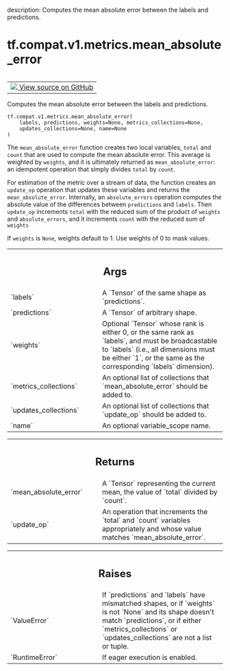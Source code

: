 description: Computes the mean absolute error between the labels and predictions.

<div itemscope itemtype="http://developers.google.com/ReferenceObject">
<meta itemprop="name" content="tf.compat.v1.metrics.mean_absolute_error" />
<meta itemprop="path" content="Stable" />
</div>

# tf.compat.v1.metrics.mean_absolute_error

<!-- Insert buttons and diff -->

<table class="tfo-notebook-buttons tfo-api nocontent" align="left">
<td>
  <a target="_blank" href="https://github.com/tensorflow/tensorflow/blob/r2.4/tensorflow/python/ops/metrics_impl.py#L862-L920">
    <img src="https://www.tensorflow.org/images/GitHub-Mark-32px.png" />
    View source on GitHub
  </a>
</td>
</table>



Computes the mean absolute error between the labels and predictions.

<pre class="devsite-click-to-copy prettyprint lang-py tfo-signature-link">
<code>tf.compat.v1.metrics.mean_absolute_error(
    labels, predictions, weights=None, metrics_collections=None,
    updates_collections=None, name=None
)
</code></pre>



<!-- Placeholder for "Used in" -->

The `mean_absolute_error` function creates two local variables,
`total` and `count` that are used to compute the mean absolute error. This
average is weighted by `weights`, and it is ultimately returned as
`mean_absolute_error`: an idempotent operation that simply divides `total` by
`count`.

For estimation of the metric over a stream of data, the function creates an
`update_op` operation that updates these variables and returns the
`mean_absolute_error`. Internally, an `absolute_errors` operation computes the
absolute value of the differences between `predictions` and `labels`. Then
`update_op` increments `total` with the reduced sum of the product of
`weights` and `absolute_errors`, and it increments `count` with the reduced
sum of `weights`

If `weights` is `None`, weights default to 1. Use weights of 0 to mask values.

<!-- Tabular view -->
 <table class="responsive fixed orange">
<colgroup><col width="214px"><col></colgroup>
<tr><th colspan="2"><h2 class="add-link">Args</h2></th></tr>

<tr>
<td>
`labels`
</td>
<td>
A `Tensor` of the same shape as `predictions`.
</td>
</tr><tr>
<td>
`predictions`
</td>
<td>
A `Tensor` of arbitrary shape.
</td>
</tr><tr>
<td>
`weights`
</td>
<td>
Optional `Tensor` whose rank is either 0, or the same rank as
`labels`, and must be broadcastable to `labels` (i.e., all dimensions must
be either `1`, or the same as the corresponding `labels` dimension).
</td>
</tr><tr>
<td>
`metrics_collections`
</td>
<td>
An optional list of collections that
`mean_absolute_error` should be added to.
</td>
</tr><tr>
<td>
`updates_collections`
</td>
<td>
An optional list of collections that `update_op` should
be added to.
</td>
</tr><tr>
<td>
`name`
</td>
<td>
An optional variable_scope name.
</td>
</tr>
</table>



<!-- Tabular view -->
 <table class="responsive fixed orange">
<colgroup><col width="214px"><col></colgroup>
<tr><th colspan="2"><h2 class="add-link">Returns</h2></th></tr>

<tr>
<td>
`mean_absolute_error`
</td>
<td>
A `Tensor` representing the current mean, the value of
`total` divided by `count`.
</td>
</tr><tr>
<td>
`update_op`
</td>
<td>
An operation that increments the `total` and `count` variables
appropriately and whose value matches `mean_absolute_error`.
</td>
</tr>
</table>



<!-- Tabular view -->
 <table class="responsive fixed orange">
<colgroup><col width="214px"><col></colgroup>
<tr><th colspan="2"><h2 class="add-link">Raises</h2></th></tr>

<tr>
<td>
`ValueError`
</td>
<td>
If `predictions` and `labels` have mismatched shapes, or if
`weights` is not `None` and its shape doesn't match `predictions`, or if
either `metrics_collections` or `updates_collections` are not a list or
tuple.
</td>
</tr><tr>
<td>
`RuntimeError`
</td>
<td>
If eager execution is enabled.
</td>
</tr>
</table>

